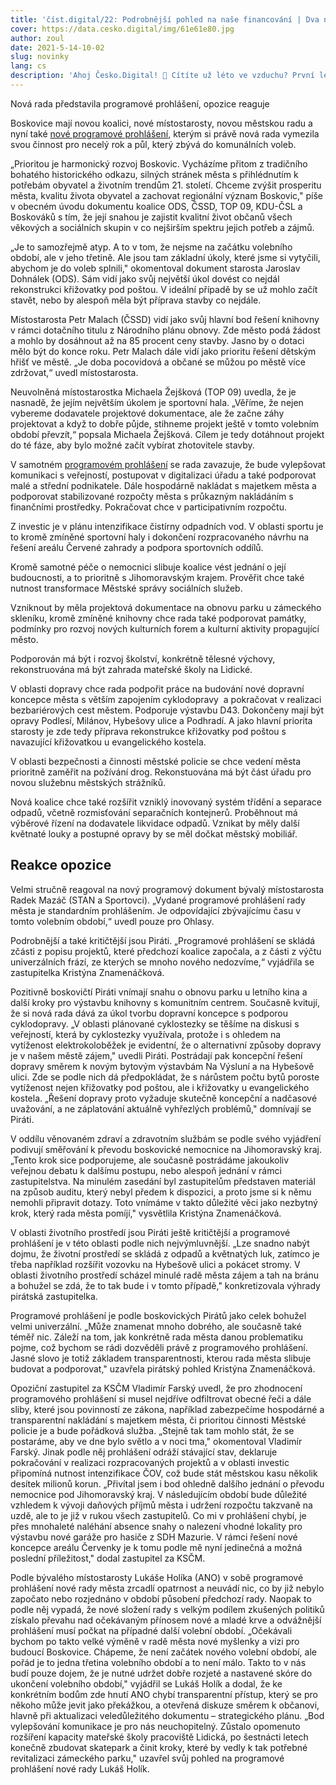 ```yaml
---
title: 'číst.digital/22: Podrobnější pohled na naše financování | Dva nové komunitní vzdělávací programy'
cover: https://data.cesko.digital/img/61e61e80.jpg
author: zoul
date: 2021-5-14-10-02
slug: novinky
lang: cs
description: 'Ahoj Česko.Digital! 👋 Cítíte už léto ve vzduchu? První letní vánek přináší i novinky Česko.Digital. Překonáváme různé milníky a z každého máme stejnou radost. Rosteme, tvoříme a naše společná práce má stále větší dopad. Užijete si čtení a děkujeme, že v tom jedete s námi!'
---
```


Nová rada představila programové prohlášení, opozice reaguje

Boskovice mají novou koalici, nové místostarosty, novou městskou radu a nyní také [nové programové prohlášení](https://data.ohlasy.info/2021/programove-prohlaseni.docx), kterým si právě nová rada vymezila svou činnost pro necelý rok a půl, který zbývá do komunálních voleb.

„Prioritou je harmonický rozvoj Boskovic. Vycházíme přitom z tradičního bohatého historického odkazu, silných stránek města s přihlédnutím k potřebám obyvatel a životním trendům 21. století. Chceme zvýšit prosperitu města, kvalitu života obyvatel a zachovat regionální význam Boskovic," píše v obecném úvodu dokumentu koalice ODS, ČSSD, TOP 09, KDU-ČSL a Boskováků s tím, že její snahou je zajistit kvalitní život občanů všech věkových a sociálních skupin v co nejširším spektru jejich potřeb a zájmů.

„Je to samozřejmě atyp. A to v tom, že nejsme na začátku volebního období, ale v jeho třetině. Ale jsou tam základní úkoly, které jsme si vytyčili, abychom je do voleb splnili," okomentoval dokument starosta Jaroslav Dohnálek (ODS). Sám vidí jako svůj největší úkol dovést co nejdál rekonstrukci křižovatky pod poštou. V ideální případě by se už mohlo začít stavět, nebo by alespoň měla být příprava stavby co nejdále. 

Místostarosta Petr Malach (ČSSD) vidí jako svůj hlavní bod řešení knihovny v rámci dotačního titulu z Národního plánu obnovy. Zde město podá žádost a mohlo by dosáhnout až na 85 procent ceny stavby. Jasno by o dotaci mělo být do konce roku. Petr Malach dále vidí jako prioritu řešení dětským hřišť ve městě. „Je doba pocovidová a občané se můžou po městě více zdržovat,“ uvedl místostarosta.

Neuvolněná místostarostka Michaela Žejšková (TOP 09) uvedla, že je nasnadě, že jejím největším úkolem je sportovní hala. „Věříme, že nejen vybereme dodavatele projektové dokumentace, ale že začne záhy projektovat a když to dobře půjde, stihneme projekt ještě v tomto volebním období převzít,“ popsala Michaela Žejšková. Cílem je tedy dotáhnout projekt do té fáze, aby bylo možné začít vybírat zhotovitele stavby.

V samotném [programovém prohlášení](https://data.ohlasy.info/2021/programove-prohlaseni.docx) se rada zavazuje, že bude vylepšovat komunikaci s veřejností, postupovat v digitalizaci úřadu a také podporovat malé a střední podnikatele. Dále hospodárně nakládat s majetkem města a podporovat stabilizované rozpočty města s průkazným nakládáním s finančními prostředky. Pokračovat chce v participativním rozpočtu.

Z investic je v plánu intenzifikace čistírny odpadních vod. V oblasti sportu je to kromě zmíněné sportovní haly i dokončení rozpracovaného návrhu na řešení areálu Červené zahrady a podpora sportovních oddílů.

Kromě samotné péče o nemocnici slibuje koalice vést jednání o její budoucnosti, a to prioritně s Jihomoravským krajem. Prověřit chce také nutnost transformace Městské správy sociálních služeb.

Vzniknout by měla projektová dokumentace na obnovu parku u zámeckého skleníku, kromě zmíněné knihovny chce rada také podporovat památky, podmínky pro rozvoj nových kulturních forem a kulturní aktivity propagující město.

Podporován má být i rozvoj školství, konkrétně tělesné výchovy, rekonstruována má být zahrada mateřské školy na Lidické.

V oblasti dopravy chce rada podpořit práce na budování nové dopravní koncepce města s větším zapojením cyklodopravy  a pokračovat v realizaci bezbariérových cest městem. Podporuje výstavbu D43. Dokončeny mají být opravy Podlesí, Milánov, Hybešovy ulice a Podhradí. A jako hlavní priorita starosty je zde tedy příprava rekonstrukce křižovatky pod poštou s navazující křižovatkou u evangelického kostela.

V oblasti bezpečnosti a činnosti městské policie se chce vedení města prioritně zaměřit na požívání drog. Rekonstuována má být část úřadu pro novou služebnu městských strážníků.

Nová koalice chce také rozšířit vzniklý inovovaný systém třídění a separace odpadů, včetně rozmisťování separačních kontejnerů. Proběhnout má výběrové řízení na dodavatele likvidace odpadů. Vznikat by měly další květnaté louky a postupné opravy by se měl dočkat městský mobiliář.

## Reakce opozice

Velmi stručně reagoval na nový programový dokument bývalý místostarosta Radek Mazáč (STAN a Sportovci). „Vydané programové prohlášení rady města je standardním prohlášením. Je odpovídající zbývajícímu času v tomto volebním období,“ uvedl pouze pro Ohlasy.

Podrobnější a také kritičtější jsou Piráti. „Programové prohlášení se skládá zčásti z popisu projektů, které předchozí koalice započala, a z části z výčtu univerzálních frází, ze kterých se mnoho nového nedozvíme,“ vyjádřila se zastupitelka Kristýna Znamenáčková. 

Pozitivně boskovičtí Piráti vnímají snahu o obnovu parku u letního kina a další kroky pro výstavbu knihovny s komunitním centrem. Současně kvitují, že si nová rada dává za úkol tvorbu dopravní koncepce s podporou cyklodopravy. „V oblasti plánované cyklostezky se těšíme na diskusi s veřejností, která by cyklostezky využívala, protože i s ohledem na vytíženost elektrokoloběžek je evidentní, že o alternativní způsoby dopravy je v našem městě zájem," uvedli Piráti. Postrádají pak koncepční řešení dopravy směrem k novým bytovým výstavbám Na Výsluní a na Hybešově ulici. Zde se podle nich dá předpokládat, že s nárůstem počtu bytů poroste vytíženost nejen křižovatky pod poštou, ale i křižovatky u evangelického kostela. „Řešení dopravy proto vyžaduje skutečně koncepční a nadčasové uvažování, a ne záplatování aktuálně vyhřezlých problémů," domnívají se Piráti.

V oddílu věnovaném zdraví a zdravotním službám se podle svého vyjádření podivují směřování k převodu boskovické nemocnice na Jihomoravský kraj. „Tento krok sice podporujeme, ale současně postrádáme jakoukoliv veřejnou debatu k dalšímu postupu, nebo alespoň jednání v rámci zastupitelstva. Na minulém zasedání byl zastupitelům představen materiál na způsob auditu, který nebyl předem k dispozici, a proto jsme si k němu nemohli připravit dotazy. Toto vnímáme v takto důležité věci jako nezbytný krok, který rada města pomíjí," vysvětlila Kristýna Znamenáčková.

V oblasti životního prostředí jsou Piráti ještě kritičtější a programové prohlášení je v této oblasti podle nich nejvýmluvnější. „Lze snadno nabýt dojmu, že životní prostředí se skládá z odpadů a květnatých luk, zatímco je třeba například rozšířit vozovku na Hybešově ulici a pokácet stromy. V oblasti životního prostředí scházel minulé radě města zájem a tah na bránu a bohužel se zdá, že to tak bude i v tomto případě," konkretizovala výhrady pirátská zastupitelka.

Programové prohlášení je podle boskovických Pirátů jako celek bohužel velmi univerzální. „Může znamenat mnoho dobrého, ale současně také téměř nic. Záleží na tom, jak konkrétně rada města danou problematiku pojme, což bychom se rádi dozvěděli právě z programového prohlášení. Jasné slovo je totiž základem transparentnosti, kterou rada města slibuje budovat a podporovat," uzavřela pirátský pohled Kristýna Znamenáčková.

Opoziční zastupitel za KSČM Vladimír Farský uvedl, že pro zhodnocení programového prohlášení si musel nejdříve odfiltrovat obecné řeči a dále sliby, které jsou povinností ze zákona, například zabezpečíme hospodárné a transparentní nakládání s majetkem města, či prioritou činnosti Městské policie je a bude pořádková služba. „Stejně tak tam mohlo stát, že se postaráme, aby ve dne bylo světlo a v noci tma," okomentoval Vladimír Farský. Jinak podle něj prohlášení odráží stávající stav, deklaruje pokračování v realizaci rozpracovaných projektů a v oblasti investic připomíná nutnost intenzifikace ČOV, což bude stát městskou kasu několik desítek milionů korun. „Přivítal jsem i bod ohledně dalšího jednání o převodu nemocnice pod Jihomoravský kraj. V následujícím období bude důležité vzhledem k vývoji daňových příjmů města i udržení rozpočtu takzvaně na uzdě, ale to je již v rukou všech zastupitelů. Co mi v prohlášení chybí, je přes mnohaleté naléhání absence snahy o nalezení vhodné lokality pro výstavbu nové garáže pro hasiče z SDH Mazurie. V rámci řešení nové koncepce areálu Červenky je k tomu podle mě nyní jedinečná a možná poslední příležitost," dodal zastupitel za KSČM.

Podle bývalého místostarosty Lukáše Holíka (ANO) v sobě programové prohlášení nové rady města zrcadlí opatrnost a neuvádí nic, co by již nebylo započato nebo rozjednáno v období působení předchozí rady. Naopak to podle něj vypadá, že nové složení rady s velkým podílem zkušených politiků získalo převahu nad očekávaným přínosem nové a mladé krve a odvážnější prohlášení musí počkat na případné další volební období. „Očekávali bychom po takto velké výměně v radě města nové myšlenky a vizi pro budoucí Boskovice. Chápeme, že není začátek nového volební období, ale pořád je to jedna třetina volebního období a to není málo. Takto to v nás budí pouze dojem, že je nutné udržet dobře rozjeté a nastavené skóre do ukončení volebního období," vyjádřil se Lukáš Holík a dodal, že ke konkrétním bodům zde hnutí ANO chybí transparentní přístup, který se pro někoho může jevit jako překážkou, a otevřená diskuze směrem k občanovi, hlavně při aktualizaci veledůležitého dokumentu – strategického plánu. „Bod vylepšování komunikace je pro nás neuchopitelný. Zůstalo opomenuto rozšíření kapacity mateřské školy pracoviště Lidická, po šestnácti letech konečně zbudovat skatepark a činit kroky, které by vedly k tak potřebné revitalizaci zámeckého parku," uzavřel svůj pohled na programové prohlášení nové rady Lukáš Holík.
